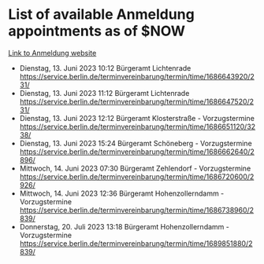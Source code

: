 # List of available Anmeldung appointments as of $NOW
[Link to Anmeldung website](https://service.berlin.de/terminvereinbarung/termin/tag.php?termin=1&anliegen[]=120686&dienstleisterlist=122210,122217,327316,122219,327312,122227,327314,122231,327346,122243,327348,122254,122252,329742,122260,329745,122262,329748,122271,327278,122273,327274,122277,327276,330436,122280,327294,122282,327290,122284,327292,122291,327270,122285,327266,122286,327264,122296,327268,150230,329760,122297,327286,122294,327284,122312,329763,122314,329775,122304,327330,122311,327334,122309,327332,317869,122281,327352,122279,329772,122283,122276,327324,122274,327326,122267,329766,122246,327318,122251,327320,122257,327322,122208,327298,122226,327300&herkunft=http%3A%2F%2Fservice.berlin.de%2Fdienstleistung%2F120686%2F)
- Dienstag, 13. Juni 2023 10:12 Bürgeramt Lichtenrade https://service.berlin.de/terminvereinbarung/termin/time/1686643920/231/
- Dienstag, 13. Juni 2023 11:12 Bürgeramt Lichtenrade https://service.berlin.de/terminvereinbarung/termin/time/1686647520/231/
- Dienstag, 13. Juni 2023 12:12 Bürgeramt Klosterstraße - Vorzugstermine https://service.berlin.de/terminvereinbarung/termin/time/1686651120/3238/
- Dienstag, 13. Juni 2023 15:24 Bürgeramt Schöneberg - Vorzugstermine https://service.berlin.de/terminvereinbarung/termin/time/1686662640/2896/
- Mittwoch, 14. Juni 2023 07:30 Bürgeramt Zehlendorf - Vorzugstermine https://service.berlin.de/terminvereinbarung/termin/time/1686720600/2926/
- Mittwoch, 14. Juni 2023 12:36 Bürgeramt Hohenzollerndamm - Vorzugstermine https://service.berlin.de/terminvereinbarung/termin/time/1686738960/2839/
- Donnerstag, 20. Juli 2023 13:18 Bürgeramt Hohenzollerndamm - Vorzugstermine https://service.berlin.de/terminvereinbarung/termin/time/1689851880/2839/
